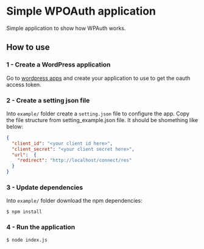
# Simple WPOAuth application

Simple application to show how WPAuth works.

## How to use

### 1 - Create a WordPress application

Go to [wordpress apps](https://developer.wordpress.com/apps) and
create your application to use to get the oauth access token.

### 2 - Create a setting json file

Into `example/` folder create a `setting.json` file to configure the app. Copy the 
file structure from setting_example.json file. It should be shomething like below:

```json
{
  "client_id": "<your client id here>",
  "client_secret": "<your client secret here>",
  "url":  {
    "redirect": "http://localhost/connect/res"
  }
}
```

### 3 - Update dependencies

Into `example/` folder download the npm dependencies:

```cli
$ npm install
```

### 4 - Run the application

```cli
$ node index.js
```
